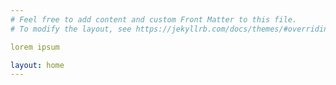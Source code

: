 ```yaml
---
# Feel free to add content and custom Front Matter to this file.
# To modify the layout, see https://jekyllrb.com/docs/themes/#overriding-theme-defaults

lorem ipsum

layout: home
---
```

